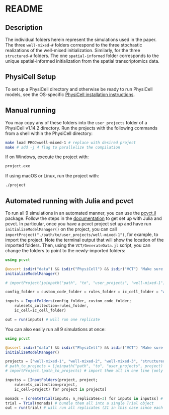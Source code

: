 # README

## Description
The individual folders herein represent the simulations used in the paper.
The three `well-mixed-#` folders correspond to the three stochastic realizations of the well-mixed initialization.
Similarly, for the three `structured-#` folders.
The one `spatial-informed` folder corresponds to the unique spatial-informed initialization from the spatial transcriptomics data.

## PhysiCell Setup
To set up a PhysiCell directory and otherwise be ready to run PhysiCell models, see the OS-specific [PhysiCell installation instructions](https://github.com/physicell-training/ws2023/blob/main/agenda.md).

## Manual running
You may copy any of these folders into the `user_projects` folder of a PhysiCell v1.14.2 directory.
Run the projects with the following commands from a shell within the PhysiCell directory:
```bash
make load PROJ=well-mixed-1 # replace with desired project
make # add -j 4 flag to parallelize the compilation
```
If on Windows, execute the project with:
```bash
project.exe
```
If using macOS or Linux, run the project with:
```bash
./project
```

## Automated running with Julia and pcvct
To run all 9 simulations in an automated manner, you can use the [pcvct.jl](https://github.com/drbergman/pcvct) package.
Follow the steps in the [documentation](https://drbergman.github.io/pcvct/stable/man/getting_started/) to get set up with Julia and pcvct.
In particular, once you have a pcvct project set up and have run `initializeModelManager()` on the project, you can call `importProject("./path/to/user_projects/well-mixed-1")`, for example, to import the project.
Note the terminal output that will show the location of the imported folders.
Then, using the `VCT/GenerateData.jl` script, you can change the folders to point to the newly-imported folders:
```julia
using pcvct

@assert isdir("data") && isdir("PhysiCell") && isdir("VCT") "Make sure you are in the right directory to intialize the model manager"
initializeModelManager()

# importProject(joinpath("path", "to", "user_projects", "well-mixed-1")) # only needed once

config_folder = custom_code_folder = rules_folder = ic_cell_folder = "well-mixed-1" # they should all go in folders with this name for the well-mixed-1 project

inputs = InputFolders(config_folder, custom_code_folder;
    rulesets_collection=rules_folder,
    ic_cell=ic_cell_folder)

out = run(inputs) # will run one replicate
```

You can also easily run all 9 simulations at once:
```julia
using pcvct

@assert isdir("data") && isdir("PhysiCell") && isdir("VCT") "Make sure you are in the right directory to intialize the model manager"
initializeModelManager()

projects = ["well-mixed-1", "well-mixed-2", "well-mixed-3", "structured-1", "structured-2", "structured-3", "spatial-informed"] # to best match the results of the paper, it may be better to only use one each of the mixed and structured projects
# path_to_projects = [joinpath("path", "to", "user_projects", project) for project in projects]
# importProject.(path_to_projects) # import them all in one line (only needed once; will create duplicate folders to safely import)

inputss = [InputFolders(project, project;
    rulesets_collection=project,
    ic_cell=project) for project in projects]

monads = [createTrial(inputs; n_replicates=3) for inputs in inputss] # will prepare a "monad" for each, which just means a collection of replicates (3 in this case)
trial = Trial(monads) # bundle them all into a single Trial object
out = run(trial) # will run all replicates (21 in this case since each of the 6 random initializations has 3 replicates)
```